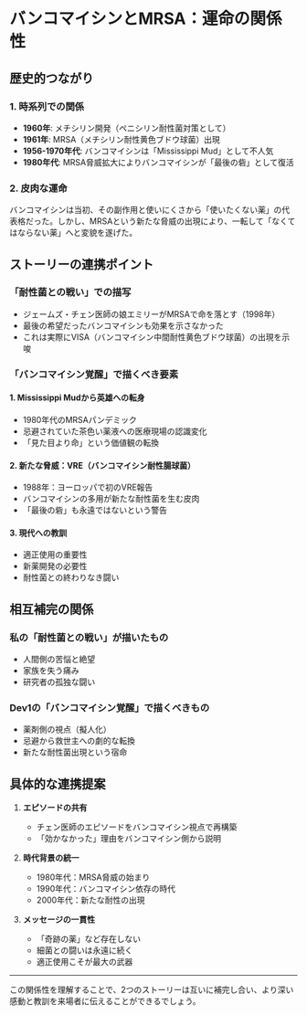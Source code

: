 # バンコマイシンとMRSA：運命の関係性

## 歴史的つながり

### 1. 時系列での関係
- **1960年**: メチシリン開発（ペニシリン耐性菌対策として）
- **1961年**: MRSA（メチシリン耐性黄色ブドウ球菌）出現
- **1956-1970年代**: バンコマイシンは「Mississippi Mud」として不人気
- **1980年代**: MRSA脅威拡大によりバンコマイシンが「最後の砦」として復活

### 2. 皮肉な運命
バンコマイシンは当初、その副作用と使いにくさから「使いたくない薬」の代表格だった。しかし、MRSAという新たな脅威の出現により、一転して「なくてはならない薬」へと変貌を遂げた。

## ストーリーの連携ポイント

### 「耐性菌との戦い」での描写
- ジェームズ・チェン医師の娘エミリーがMRSAで命を落とす（1998年）
- 最後の希望だったバンコマイシンも効果を示さなかった
- これは実際にVISA（バンコマイシン中間耐性黄色ブドウ球菌）の出現を示唆

### 「バンコマイシン覚醒」で描くべき要素

#### 1. Mississippi Mudから英雄への転身
- 1980年代のMRSAパンデミック
- 忌避されていた茶色い薬液への医療現場の認識変化
- 「見た目より命」という価値観の転換

#### 2. 新たな脅威：VRE（バンコマイシン耐性腸球菌）
- 1988年：ヨーロッパで初のVRE報告
- バンコマイシンの多用が新たな耐性菌を生む皮肉
- 「最後の砦」も永遠ではないという警告

#### 3. 現代への教訓
- 適正使用の重要性
- 新薬開発の必要性
- 耐性菌との終わりなき闘い

## 相互補完の関係

### 私の「耐性菌との戦い」が描いたもの
- 人間側の苦悩と絶望
- 家族を失う痛み
- 研究者の孤独な闘い

### Dev1の「バンコマイシン覚醒」で描くべきもの
- 薬剤側の視点（擬人化）
- 忌避から救世主への劇的な転換
- 新たな耐性菌出現という宿命

## 具体的な連携提案

1. **エピソードの共有**
   - チェン医師のエピソードをバンコマイシン視点で再構築
   - 「効かなかった」理由をバンコマイシン側から説明

2. **時代背景の統一**
   - 1980年代：MRSA脅威の始まり
   - 1990年代：バンコマイシン依存の時代
   - 2000年代：新たな耐性の出現

3. **メッセージの一貫性**
   - 「奇跡の薬」など存在しない
   - 細菌との闘いは永遠に続く
   - 適正使用こそが最大の武器

---

この関係性を理解することで、2つのストーリーは互いに補完し合い、より深い感動と教訓を来場者に伝えることができるでしょう。